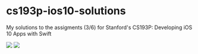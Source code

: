 # cs193p-ios10-solutions
My solutions to the assigments (3/6) for Stanford's CS193P: Developing iOS 10 Apps with Swift

![](https://media.giphy.com/media/3o7btXsUyTzxXRFPZ6/giphy.gif)
![](https://media.giphy.com/media/3og0IClsxKBV6nOM9O/giphy.gif)

